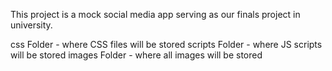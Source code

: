 This project is a mock social media app serving as our finals project in university.

css Folder - where CSS files will be stored
scripts Folder - where JS scripts will be stored
images Folder - where all images will be stored
